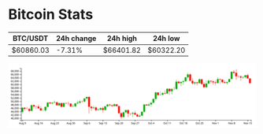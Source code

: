 # Bitcoin Stats

BTC/USDT|24h change|24h high|24h low|
|---|---|---|---|
|$60860.03|-7.31%|$66401.82|$60322.20|

<img src="./chart.svg">

